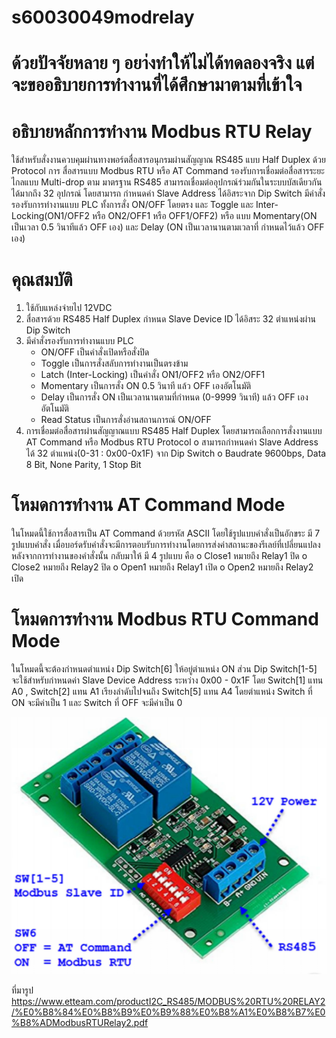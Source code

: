 # s60030049modrelay
# ด้วยปัจจัยหลาย ๆ อยา่งทำให้ไม่ได้ทดลองจริง แต่จะขออธิบายการทำงานที่ได้ศึกษามาตามที่เข้าใจ
# อธิบายหลักการทำงาน Modbus RTU Relay

ใช้สำหรับสั่งงานควบคุมผ่านทางพอร์ตสื่อสารอนุกรมผ่านสัญญาณ RS485 แบบ Half Duplex ด้วย Protocol การ
สื่อสารแบบ Modbus RTU หรือ AT Command รองรับการเชื่อมต่อสื่อสารระยะไกลแบบ Multi-drop ตาม
มาตรฐาน RS485 สามารถเชื่อมต่ออุปกรณ์ร่วมกันในระบบบัสเดียวกันได้มากถึง 32 อุปกรณ์ โดยสามารถ
กําหนดค่า Slave Address ได้อิสระจาก Dip Switch มีคําสั่งรองรับการทํางานแบบ PLC ทั้งการสั่ง
ON/OFF โดยตรง และ Toggle และ Inter-Locking(ON1/OFF2 หรือ ON2/OFF1 หรือ OFF1/OFF2) หรือ
แบบ Momentary(ON เป็นเวลา 0.5 วินาทีแล้ว OFF เอง) และ Delay (ON เป็นเวลานานตามเวลาที่
กําหนดไว้แล้ว OFF เอง)

# คุณสมบัติ
1. ใช้กับแหล่งจ่ายไป 12VDC
2. สื่อสารด้วย RS485 Half Duplex กำหนด Slave Device ID ได้อิสระ 32 ตำแหน่งผ่าน Dip Switch 
3. มีคำสั่งรองรับการทำงานแบบ PLC
    - ON/OFF เป็นคำสั่งเปิดหรือสั่งปิด
    - Toggle เป็นการสั่งสลับการทำงานเป็นตรงข้าม
    - Latch (Inter-Locking) เป็นคำสั่ง ON1/OFF2 หรือ ON2/OFF1
    - Momentary เป็นการสั่ง ON 0.5 วินาที แล้ว OFF เองอัตโนมัติ
    - Delay เป็นการสั่ง ON เป็นเวลานานตามที่กำหนด (0-9999 วินาที) แล้ว OFF เองอัตโนมัติ
    - Read Status เป็นการสั่งอ่านสถานการณ์ ON/OFF
4. การเชื่อมต่อสื่อสารผ่านสัญญาณแบบ RS485 Half Duplex โดยสามารถเลือกการสั่งงานแบบ AT Command หรือ Modbus RTU Protocol
    o สามารถกําหนดค่า Slave Address ได้ 32 ตําแหน่ง(0-31 : 0x00-0x1F) จาก Dip Switch
    o Baudrate 9600bps, Data 8 Bit, None Parity, 1 Stop Bit 

# โหมดการทำงาน AT Command Mode
ในโหมดนี้ใช้การสื่อสารเป็น AT Command ด้วยรหัส ASCII โดยใช้รูปแบบคำสั่งเป็นอักขระ มี 7 รูปแบบคำสั่ง เมื่อบอร์ดรับคำสั่งจะมีการตอบรับการทำงานโดยการส่งค่าสถานะของรีเลย์ที่เปลี่ยนแปลงหลังจากการทำงานของคำสั่งนั้น 
กลับมาให้ มี 4 รูปแบบ คือ
    o Close1 หมายถึง Relay1 ปิด
    o Close2 หมายถึง Relay2 ปิด
    o Open1 หมายถึง Relay1 เปิด
    o Open2 หมายถึง Relay2 เปิด

# โหมดการทำงาน Modbus RTU Command Mode
ในโหมดนี้จะต้องกำหนดตำแหน่ง Dip Switch[6] ให้อยู่ตำแหน่ง ON ส่วน Dip Switch[1-5] จะใช้สำหรับกำหนดค่า Slave Device Address ระหว่าง 0x00 - 0x1F โดย Switch[1] แทน A0 , Switch[2] แทน A1 เรียงลำดับไปจนถึง Switch[5] แทน A4 โดยตำแหน่ง Switch ที่ ON จะมีค่าเป็น 1 และ Switch ที่ OFF จะมีค่าเป็น 0

![relay.png](relay.PNG)

ที่มารูป https://www.etteam.com/productI2C_RS485/MODBUS%20RTU%20RELAY2/%E0%B8%84%E0%B8%B9%E0%B9%88%E0%B8%A1%E0%B8%B7%E0%B8%ADModbusRTURelay2.pdf
